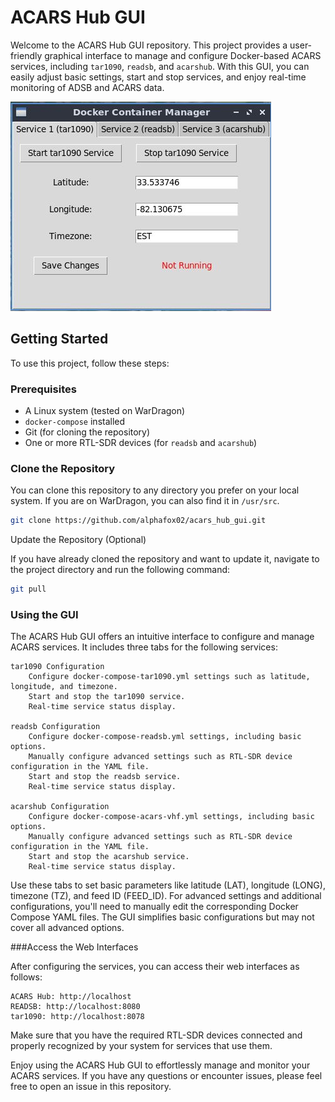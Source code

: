 # ACARS Hub GUI

Welcome to the ACARS Hub GUI repository. This project provides a user-friendly graphical interface to manage and configure Docker-based ACARS services, including `tar1090`, `readsb`, and `acarshub`. With this GUI, you can easily adjust basic settings, start and stop services, and enjoy real-time monitoring of ADSB and ACARS data.

![ACARS Hub GUI](acars_hub_gui.png)

## Getting Started

To use this project, follow these steps:

### Prerequisites

- A Linux system (tested on WarDragon)
- `docker-compose` installed
- Git (for cloning the repository)
- One or more RTL-SDR devices (for `readsb` and `acarshub`)

### Clone the Repository

You can clone this repository to any directory you prefer on your local system. If you are on WarDragon, you can also find it in `/usr/src`.

```bash
git clone https://github.com/alphafox02/acars_hub_gui.git
```
Update the Repository (Optional)

If you have already cloned the repository and want to update it, navigate to the project directory and run the following command:

```bash
git pull
```

### Using the GUI

The ACARS Hub GUI offers an intuitive interface to configure and manage ACARS services. It includes three tabs for the following services:

    tar1090 Configuration
        Configure docker-compose-tar1090.yml settings such as latitude, longitude, and timezone.
        Start and stop the tar1090 service.
        Real-time service status display.

    readsb Configuration
        Configure docker-compose-readsb.yml settings, including basic options.
        Manually configure advanced settings such as RTL-SDR device configuration in the YAML file.
        Start and stop the readsb service.
        Real-time service status display.

    acarshub Configuration
        Configure docker-compose-acars-vhf.yml settings, including basic options.
        Manually configure advanced settings such as RTL-SDR device configuration in the YAML file.
        Start and stop the acarshub service.
        Real-time service status display.

Use these tabs to set basic parameters like latitude (LAT), longitude (LONG), timezone (TZ), and feed ID (FEED_ID). For advanced settings and additional configurations, you'll need to manually edit the corresponding Docker Compose YAML files. The GUI simplifies basic configurations but may not cover all advanced options.

###Access the Web Interfaces

After configuring the services, you can access their web interfaces as follows:

    ACARS Hub: http://localhost
    READSB: http://localhost:8080
    tar1090: http://localhost:8078

Make sure that you have the required RTL-SDR devices connected and properly recognized by your system for services that use them.

Enjoy using the ACARS Hub GUI to effortlessly manage and monitor your ACARS services. If you have any questions or encounter issues, please feel free to open an issue in this repository.

